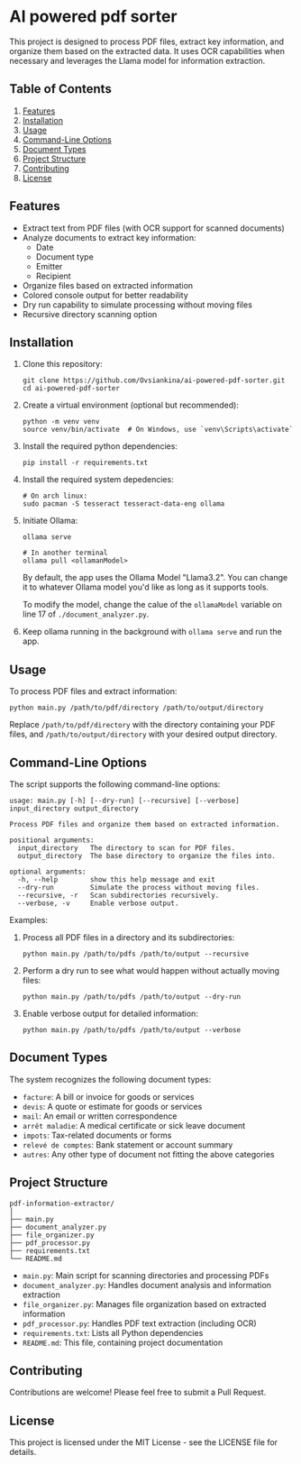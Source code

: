 # AI powered pdf sorter

This project is designed to process PDF files, extract key information, and organize them based on the extracted data. It uses OCR capabilities when necessary and leverages the Llama model for information extraction.

## Table of Contents

1. [Features](#features)
2. [Installation](#installation)
3. [Usage](#usage)
4. [Command-Line Options](#command-line-options)
5. [Document Types](#document-types)
6. [Project Structure](#project-structure)
7. [Contributing](#contributing)
8. [License](#license)

## Features

- Extract text from PDF files (with OCR support for scanned documents)
- Analyze documents to extract key information:
  - Date
  - Document type
  - Emitter
  - Recipient
- Organize files based on extracted information
- Colored console output for better readability
- Dry run capability to simulate processing without moving files
- Recursive directory scanning option

## Installation

1. Clone this repository:
   ```
   git clone https://github.com/Ovsiankina/ai-powered-pdf-sorter.git
   cd ai-powered-pdf-sorter
   ```

2. Create a virtual environment (optional but recommended):
   ```
   python -m venv venv
   source venv/bin/activate  # On Windows, use `venv\Scripts\activate`
   ```

3. Install the required python dependencies:
   ```
   pip install -r requirements.txt
   ```
4. Install the required system depedencies:
    ```
    # On arch linux:
    sudo pacman -S tesseract tesseract-data-eng ollama
    ```

5. Initiate Ollama:
    ```
    ollama serve
    
    # In another terminal
    ollama pull <ollamanModel>
    ```

    By default, the app uses the Ollama Model "Llama3.2".
    You can change it to whatever Ollama model you'd like as long as it supports
    tools.
    
    To modify the model, change the calue of the `ollamaModel` variable on line 17 
    of `./document_analyzer.py`.

6. Keep ollama running in the background with `ollama serve` and run the app. 

## Usage

To process PDF files and extract information:

```
python main.py /path/to/pdf/directory /path/to/output/directory
```

Replace `/path/to/pdf/directory` with the directory containing your PDF files, and `/path/to/output/directory` with your desired output directory.

## Command-Line Options

The script supports the following command-line options:

```
usage: main.py [-h] [--dry-run] [--recursive] [--verbose] input_directory output_directory

Process PDF files and organize them based on extracted information.

positional arguments:
  input_directory   The directory to scan for PDF files.
  output_directory  The base directory to organize the files into.

optional arguments:
  -h, --help        show this help message and exit
  --dry-run         Simulate the process without moving files.
  --recursive, -r   Scan subdirectories recursively.
  --verbose, -v     Enable verbose output.
```

Examples:

1. Process all PDF files in a directory and its subdirectories:
   ```
   python main.py /path/to/pdfs /path/to/output --recursive
   ```

2. Perform a dry run to see what would happen without actually moving files:
   ```
   python main.py /path/to/pdfs /path/to/output --dry-run
   ```

3. Enable verbose output for detailed information:
   ```
   python main.py /path/to/pdfs /path/to/output --verbose
   ```

## Document Types

The system recognizes the following document types:

- `facture`: A bill or invoice for goods or services
- `devis`: A quote or estimate for goods or services
- `mail`: An email or written correspondence
- `arrêt maladie`: A medical certificate or sick leave document
- `impots`: Tax-related documents or forms
- `relevé de comptes`: Bank statement or account summary
- `autres`: Any other type of document not fitting the above categories

## Project Structure

```
pdf-information-extractor/
│
├── main.py
├── document_analyzer.py
├── file_organizer.py
├── pdf_processor.py
├── requirements.txt
└── README.md
```

- `main.py`: Main script for scanning directories and processing PDFs
- `document_analyzer.py`: Handles document analysis and information extraction
- `file_organizer.py`: Manages file organization based on extracted information
- `pdf_processor.py`: Handles PDF text extraction (including OCR)
- `requirements.txt`: Lists all Python dependencies
- `README.md`: This file, containing project documentation

## Contributing

Contributions are welcome! Please feel free to submit a Pull Request.

## License

This project is licensed under the MIT License - see the LICENSE file for details.
